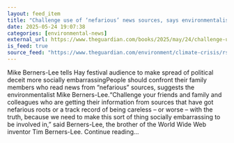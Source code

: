```yaml
---
layout: feed_item
title: "Challenge use of ‘nefarious’ news sources, says environmentalist"
date: 2025-05-24 19:07:38
categories: [environmental-news]
external_url: https://www.theguardian.com/books/2025/may/24/challenge-use-of-nefarious-news-sources-says-environmentalist
is_feed: true
source_feed: "https://www.theguardian.com/environment/climate-crisis/rss"
---
```


Mike Berners-Lee tells Hay festival audience to make spread of political deceit more socially embarrassingPeople should confront their family members who read news from “nefarious” sources, suggests the environmentalist Mike Berners-Lee.“Challenge your friends and family and colleagues who are getting their information from sources that have got nefarious roots or a track record of being careless – or worse – with the truth, because we need to make this sort of thing socially embarrassing to be involved in,” said Berners-Lee, the brother of the World Wide Web inventor Tim Berners-Lee. Continue reading...
